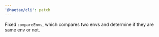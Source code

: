 ```yaml
---
'@haetae/cli': patch
---
```


Fixed `compareEnvs`, which compares two envs and determine if they are same env or not.
